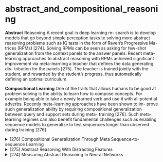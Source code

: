 # abstract_and_compositional_reasoning

**Abstract** Reasoning A recent goal in deep learning re- search is to develop models that go beyond simple perception tasks to solving more abstract reasoning problems such as IQ tests in the form of Raven’s Progressive Ma- trices (RPMs) [274]. Solving RPMs can be seen as asking for few-shot generalization from the context panels to the answer panels. Recent meta-learning approaches to abstract reasoning with RPMs achieved significant improvement via meta-learning a teacher that defines the data generating dis- tribution for the panels [275]. The teacher is trained jointly with the student, and rewarded by the student’s progress, thus automatically defining an optimal curriculum.

**Compositional Learning** One of the traits that allows humans to be good at problem solving is the ability to learn how to compose concepts. For example being able to take a newly learned verb and use it with all potential adverbs. Recently meta-learning approaches have been shown to im- prove such generalization ability by requiring compositional generalization between query and support sets during meta- training [276]. Such meta-learning regimes can also benefit fundamental challenges such as enabling sequence models to generalize to test sequences longer than observed during training [276].
<!-- REFERENCE -->


<details>
<summary>[276] Compositional Generalization Through Meta Sequence-to-sequence Learning</summary>
<br>
<!-- (compositional_generalization_through_meta_sequence_to_sequence_learning.md) -->

# compositional_generalization_through_meta_sequence_to_sequence_learning.md

<!-- REFERENCE -->


[Compositional Generalization Through Meta Sequence-to-sequence Learning](../papers/compositional_generalization_through_meta_sequence_to_sequence_learning.md)

</details>



<details>
<summary>[275] Abstract Reasoning With Distracting Features</summary>
<br>
<!-- (abstract_reasoning_with_distracting_features.md) -->

# abstract_reasoning_with_distracting_features.md

<!-- REFERENCE -->


[Abstract Reasoning With Distracting Features](../papers/abstract_reasoning_with_distracting_features.md)

</details>



<details>
<summary>[274] Measuring Abstract Reasoning In Neural Networks</summary>
<br>
<!-- (measuring_abstract_reasoning_in_neural_networks.md) -->

# measuring_abstract_reasoning_in_neural_networks.md

<!-- REFERENCE -->


[Measuring Abstract Reasoning In Neural Networks](../papers/measuring_abstract_reasoning_in_neural_networks.md)

</details>

